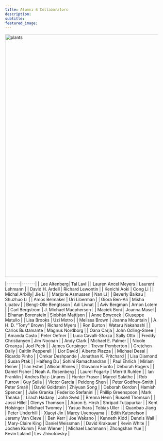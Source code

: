 ```yaml
---
title: Alumni & Collaborators
description:
subtitle:
featured_image:
---
```


<img width="800" alt="plants" src="/images/plants.jpg">

|-------|-------|
| Lee Altenberg| Tal Lavi |
| Lauren Ancel Meyers | Laurent Lehmann |
| David H. Ardell | Richard Lewontin |
| Kenichi Aoki | Cong Li |
| Michal Arbilly| Jie Li |
| Marjorie Asmussen | Nan Li |
| Beverly Balkau | Shuzhuo Li |
| Amos Belmaker | Uri Liberman |
| Giora Ben-Ari | Misha Lipatov |
| Bengt-Olle Bengtsson | Adi Livnat |
| Aviv Bergman | Arnon Lotem |
| Carl Bergstrom | J. Michael Macpherson | 
| Maciek Boni | Joanna Masel |
| Elhanan Borenstein | Siobhán Mattison |
| Anne Bowcock | Giuseppe Matullo |
| Lisa Brooks | Uzi Motro |
| Melissa Brown | Joanna Mountain |
| A. H. D. "Tony" Brown | Richard Myers |
| Ron Burton | Wataru Nakahashi |
| Carlos Bustamante | Magnus Nordborg |
| Oana Carja | John Odling-Smee |
| Amanda Casto | Peter Oefner |
| Luca Cavalli-Sforza | Sally Otto |
| Freddy Christiansen | Jim Noonan |
| Andy Clark | Michael E. Palmer |
| Nicole Creanza | Joel Peck |
| James Curtsinger | Trevor Pemberton |
| Gretchen Daily | Caitlin Pepperell |
| Lior David | Alberto Piazza |
| Michael Desai | Ricardo Pinho |
| Omkar Deshpande | Jonathan K. Pritchard |
| Lisa Diamond | Susan Ptak |
| Haifeng Du | Sohini Ramachandran |
| Paul Ehrlich | Miriam Reiner |
| Ilan Eshel | Allison Rhines |
| Giovanni Fiorito | Deborah Rogers |
| Daniel Fisher | Noah A. Rosenberg |
| Laurel Fogarty | Merritt Ruhlen |
| Ian Franklin | Andres Ruiz-Linares |
| Hunter Fraser | Marcel Salathe |
| Rob Furrow | Guy Sella |
| Victor Garcia | Peidong Shen |
| Peter Godfrey-Smith | Peter Small |
| David Goldstein | Zhiyuan Song |
| Deborah Gordon | Hamish Spencer |
| Julie Granka | Federico Stefanini |
| Phillip Greenspoon | Mark Tanaka |
| Lilach Hadany | John Sved |
| Brenna Henn | Russell Thomson |
| Jossi Hillel | Glenys Thomson |
| Aaron E. Hirsh | Shripad Tuljapurkar |
| Kent Holsinger | Michael Twomey |
| Yasuo Ihara | Tobias Uller |
| Quanbao Jiang | Peter Underhill |
| Xiaoyi Jin | Marcy Uyenoyama |
| Edith Katsnelson | Jeremy Van Cleve |
| Ben Kerr | Joe Wakano |
| Kenneth Kidd | Dennis Wall |
| Mary-Claire King | Daniel Weissman |
| David Krakauer | Kevin White |
| Jochen Kumm | Pam Wiener |
| Michael Lachmann | Zhongshan Yue |
| Kevin Laland | Lev Zhivotovsky |